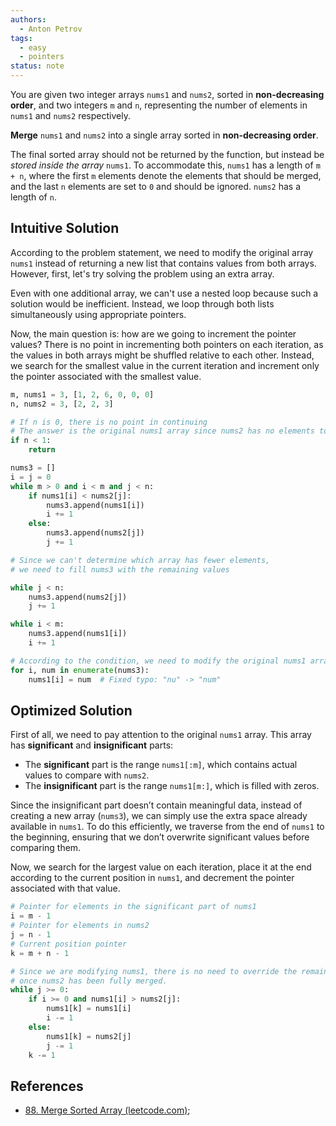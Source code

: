 ```yaml
---
authors:
  - Anton Petrov
tags:
  - easy
  - pointers
status: note
---
```


You are given two integer arrays `nums1` and `nums2`, sorted in **non-decreasing order**, and two integers `m` and `n`, representing the number of elements in `nums1` and `nums2` respectively.

**Merge** `nums1` and `nums2` into a single array sorted in **non-decreasing order**.

The final sorted array should not be returned by the function, but instead be _stored inside the array_ `nums1`. To accommodate this, `nums1` has a length of `m + n`, where the first `m` elements denote the elements that should be merged, and the last `n` elements are set to `0` and should be ignored. `nums2` has a length of `n`.

## Intuitive Solution

According to the problem statement, we need to modify the original array `nums1` instead of returning a new list that contains values from both arrays. However, first, let's try solving the problem using an extra array.

Even with one additional array, we can't use a nested loop because such a solution would be inefficient. Instead, we loop through both lists simultaneously using appropriate pointers.

Now, the main question is: how are we going to increment the pointer values? There is no point in incrementing both pointers on each iteration, as the values in both arrays might be shuffled relative to each other. Instead, we search for the smallest value in the current iteration and increment only the pointer associated with the smallest value.

```python
m, nums1 = 3, [1, 2, 6, 0, 0, 0]
n, nums2 = 3, [2, 2, 3]

# If n is 0, there is no point in continuing
# The answer is the original nums1 array since nums2 has no elements to modify it
if n < 1:
    return

nums3 = []
i = j = 0
while m > 0 and i < m and j < n:
    if nums1[i] < nums2[j]:
        nums3.append(nums1[i])
        i += 1
    else:
        nums3.append(nums2[j])
        j += 1

# Since we can't determine which array has fewer elements,
# we need to fill nums3 with the remaining values

while j < n:
    nums3.append(nums2[j])
    j += 1

while i < m:
    nums3.append(nums1[i])
    i += 1

# According to the condition, we need to modify the original nums1 array
for i, num in enumerate(nums3):
    nums1[i] = num  # Fixed typo: "nu" -> "num"
```

## Optimized Solution

First of all, we need to pay attention to the original `nums1` array. This array has **significant** and **insignificant** parts:

- The **significant** part is the range `nums1[:m]`, which contains actual values to compare with `nums2`.
- The **insignificant** part is the range `nums1[m:]`, which is filled with zeros.

Since the insignificant part doesn’t contain meaningful data, instead of creating a new array (`nums3`), we can simply use the extra space already available in `nums1`. To do this efficiently, we traverse from the end of `nums1` to the beginning, ensuring that we don’t overwrite significant values before comparing them.

Now, we search for the largest value on each iteration, place it at the end according to the current position in `nums1`, and decrement the pointer associated with that value.

```python
# Pointer for elements in the significant part of nums1
i = m - 1
# Pointer for elements in nums2
j = n - 1
# Current position pointer
k = m + n - 1

# Since we are modifying nums1, there is no need to override the remaining values
# once nums2 has been fully merged.
while j >= 0:
    if i >= 0 and nums1[i] > nums2[j]:
        nums1[k] = nums1[i]
        i -= 1
    else:
        nums1[k] = nums2[j]
        j -= 1
    k -= 1
```

## References

- [88. Merge Sorted Array (leetcode.com)](https://leetcode.com/problems/merge-sorted-array/);
